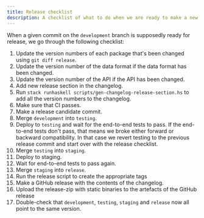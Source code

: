 ```yaml
---
title: Release checklist
description: A checklist of what to do when we are ready to make a new release
---
```


When a given commit on the `development` branch is supposedly ready for release, we go through the following checklist:

1. Update the version numbers of each package that's been changed using `git diff release`.
1. Update the version number of the data format if the data format has been changed.
1. Update the version number of the API if the API has been changed.
1. Add new release section in the changelog.
1. Run `stack runhaskell scripts/gen-changelog-release-section.hs` to add all the version numbers to the changelog.
1. Make sure that CI passes.
1. Make a release candidate commit.
1. Merge `development` into `testing`.
1. Deploy to `testing` and wait for the end-to-end tests to pass.
   If the end-to-end tests don't pass, that means we broke either forward or backward compatibility.
   In that case we revert testing to the previous release commit and start over with the release checklist.
1. Merge `testing` into `staging`.
1. Deploy to staging.
1. Wait for end-to-end tests to pass again.
1. Merge `staging` into `release`.
1. Run the release script to create the appropriate tags
1. Make a GitHub release with the contents of the changelog.
1. Upload the release-zip with static binaries to the artefacts of the GitHub release
1. Double-check that `development`, `testing`, `staging` and `release` now all point to the same version.
